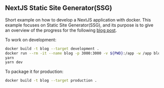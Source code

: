 
## NextJS Static Site Generator(SSG)

Short example on how to develop a NextJS application with docker.
This example focuses on Static Site Generator(SSG), and its purpose is to give an overview of the progress for the following [blog post](https://www.eden-reich.com/engineering-blog/build-a-blazing-fast-blog-using-nextjs-ssg/).

To work on development:

```sh
docker build -t blog --target development .
docker run --rm -it --name blog -p 3000:3000 -v ${PWD}:/app -w /app blog
yarn
yarn dev
```

To package it for production:

```sh
docker build -t blog --target production .
```
